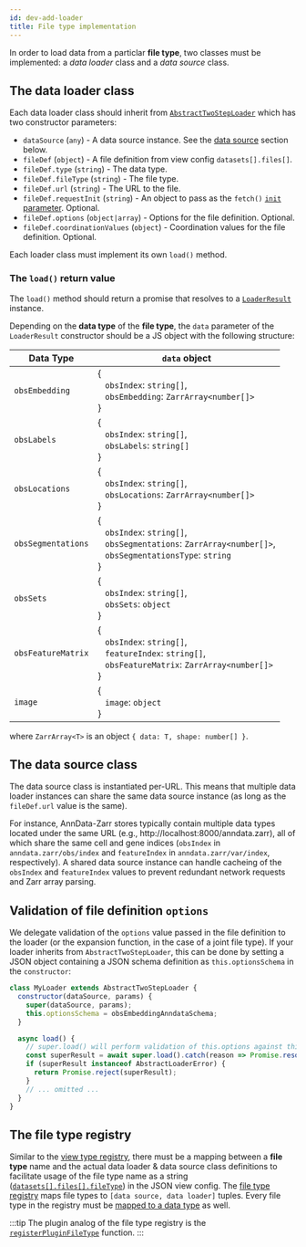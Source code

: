 ```yaml
---
id: dev-add-loader
title: File type implementation
---
```


In order to load data from a particlar **file type**, two classes must be implemented: a _data loader_ class and a _data source_ class.

## The data loader class

Each data loader class should inherit from [`AbstractTwoStepLoader`](https://github.com/vitessce/vitessce/blob/main/src/loaders/AbstractTwoStepLoader.js) which has two constructor parameters:

- `dataSource` (`any`) - A data source instance. See the [data source](#the-data-source) section below.
- `fileDef` (`object`) - A file definition from view config `datasets[].files[]`.
- `fileDef.type` (`string`) - The data type.
- `fileDef.fileType` (`string`) - The file type.
- `fileDef.url` (`string`) - The URL to the file.
- `fileDef.requestInit` (`string`) - An object to pass as the `fetch()` [`init` parameter](https://developer.mozilla.org/en-US/docs/Web/API/fetch#parameters). Optional.
- `fileDef.options` (`object|array`) - Options for the file definition. Optional.
- `fileDef.coordinationValues` (`object`) - Coordination values for the file definition. Optional.

Each loader class must implement its own `load()` method.

### The `load()` return value

The `load()` method should return a promise that resolves to a [`LoaderResult`](https://github.com/vitessce/vitessce/blob/main/src/loaders/LoaderResult.js) instance.

Depending on the **data type** of the **file type**, the `data` parameter of the `LoaderResult` constructor should be a JS object with the following structure:

| Data Type | `data` object |
|-----|-----|
| `obsEmbedding` | { <br/> &nbsp;&nbsp; `obsIndex`: `string[]`, <br/> &nbsp;&nbsp; `obsEmbedding`: `ZarrArray<number[]>` <br/> } |
| `obsLabels` | { <br/> &nbsp;&nbsp; `obsIndex`: `string[]`, <br/> &nbsp;&nbsp; `obsLabels`: `string[]`  <br/> } |
| `obsLocations` | { <br/> &nbsp;&nbsp; `obsIndex`: `string[]`, <br/> &nbsp;&nbsp; `obsLocations`: `ZarrArray<number[]>` <br/> } |
| `obsSegmentations` | { <br/> &nbsp;&nbsp; `obsIndex`: `string[]`, <br/> &nbsp;&nbsp; `obsSegmentations`: `ZarrArray<number[]>`, <br/> &nbsp;&nbsp; `obsSegmentationsType`: `string` <br/> } |
| `obsSets` | { <br/> &nbsp;&nbsp; `obsIndex`: `string[]`, <br/> &nbsp;&nbsp; `obsSets`: `object` <br/> } |
| `obsFeatureMatrix` | { <br/> &nbsp;&nbsp; `obsIndex`: `string[]`, <br/> &nbsp;&nbsp; `featureIndex`: `string[]`, <br/> &nbsp;&nbsp; `obsFeatureMatrix`: `ZarrArray<number[]>` <br/> } |
| `image` | { <br/> &nbsp;&nbsp; `image`: `object` <br/> } |

where `ZarrArray<T>` is an object `{ data: T, shape: number[] }`. 

## The data source class

The data source class is instantiated per-URL.
This means that multiple data loader instances can share the same data source instance (as long as the `fileDef.url` value is the same).

For instance, AnnData-Zarr stores typically contain multiple data types located under the same URL (e.g., http://localhost:8000/anndata.zarr), all of which share the same cell and gene indices (`obsIndex` in `anndata.zarr/obs/index` and `featureIndex` in `anndata.zarr/var/index`, respectively). A shared data source instance can handle cacheing of the `obsIndex` and `featureIndex` values to prevent redundant network requests and Zarr array parsing.

## Validation of file definition `options`

We delegate validation of the `options` value passed in the file definition to the loader (or the expansion function, in the case of a joint file type).
If your loader inherits from `AbstractTwoStepLoader`, this can be done by setting a JSON object containing a JSON schema definition as `this.optionsSchema` in the `constructor`:

```js
class MyLoader extends AbstractTwoStepLoader {
  constructor(dataSource, params) {
    super(dataSource, params);
    this.optionsSchema = obsEmbeddingAnndataSchema;
  }

  async load() {
    // super.load() will perform validation of this.options against this.optionsSchema
    const superResult = await super.load().catch(reason => Promise.resolve(reason));
    if (superResult instanceof AbstractLoaderError) {
      return Promise.reject(superResult);
    }
    // ... omitted ...
  }
}
```

## The file type registry

Similar to the [view type registry](/docs/dev-add-component/#the-view-type-registry), there must be a mapping between a **file type** name and the actual data loader & data source class definitions to facilitate usage of the file type name as a string ([`datasets[].files[].fileType`](/docs/view-config-json/#datasets)) in the JSON view config. 
The [file type registry](https://github.com/vitessce/vitessce/blob/main/src/loaders/types.js) maps file types to `[data source, data loader]` tuples.
Every file type in the registry must be [mapped to a data type](https://github.com/vitessce/vitessce/blob/main/src/app/constant-relationships.js) as well.

:::tip
The plugin analog of the file type registry is the [`registerPluginFileType`](/docs/dev-plugins/#plugin-file-types) function.
:::